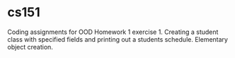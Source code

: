 # cs151
Coding assignments for OOD
Homework 1 exercise 1. Creating a student class with specified fields and printing out a students schedule. Elementary object creation. 
